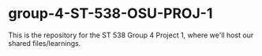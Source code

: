 # group-4-ST-538-OSU-PROJ-1
This is the repository for the ST 538 Group 4 Project 1, where we'll host our shared files/learnings.
